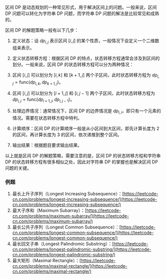 区间 DP 是动态规划的一种常见形式，用于解决区间上的问题。一般来说，区间 DP 问题可以转化为字符串 DP 问题，而字符串 DP 问题的解法是比较常见和成熟的。

区间 DP 的解题策略一般有以下几步：

1. 定义状态：设 $dp_{i,j}$ 表示区间 $[i,j]$ 的某个性质，一般情况下会定义一个二维数组来表示。

2. 定义状态转移方程：根据区间 DP 的特点，状态转移方程通常会涉及到区间的划分。一般来说，区间 DP 的状态转移方程可以分为两种情况：

3. 区间 $[i,j]$ 可以划分为 $[i,k]$ 和 $[k+1,j]$ 两个子区间，此时状态转移方程为 $dp_{i,j}=\text{func}(dp_{i,k},dp_{k+1,j})$。

4. 区间 $[i,j]$ 可以划分为 $[i+1,j]$ 和 $[i,j-1]$ 两个子区间，此时状态转移方程为 $dp_{i,j}=\text{func}(dp_{i+1,j},dp_{i,j-1})$。

5. 处理边界情况：通常情况下，区间 DP 的边界情况是 $dp_{i,i}$，即只有一个元素的情况。需要在状态转移方程中特判。

6. 计算顺序：区间 DP 的计算顺序一般是从小区间到大区间，即先计算长度为 $2$ 的区间，再计算长度为 $3$ 的区间，依次递推到整个区间。

7. 输出结果：根据题目要求输出结果。

以上就是区间 DP 的解题策略，需要注意的是，区间 DP 的状态转移方程和字符串 DP 的状态转移方程有很多相似之处，因此对字符串 DP 的掌握也是解决区间 DP 问题的关键。

### 例题

1.  最长上升子序列（Longest Increasing Subsequence）：[https://leetcode-cn.com/problems/longest-increasing-subsequence/](https://leetcode-cn.com/problems/longest-increasing-subsequence/)	
2.  最大子序和（Maximum Subarray）：[https://leetcode-cn.com/problems/maximum-subarray/](https://leetcode-cn.com/problems/maximum-subarray/)
3.  最长公共子序列（Longest Common Subsequence）：[https://leetcode-cn.com/problems/longest-common-subsequence/](https://leetcode-cn.com/problems/longest-common-subsequence/)
4.  最长回文子串（Longest Palindromic Substring）：[https://leetcode-cn.com/problems/longest-palindromic-substring/](https://leetcode-cn.com/problems/longest-palindromic-substring/)
5.  最大矩形（Maximal Rectangle）：[https://leetcode-cn.com/problems/maximal-rectangle/](https://leetcode-cn.com/problems/maximal-rectangle/)
